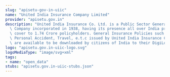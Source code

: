 ```yaml
---
slug: "apisetu-gov-in-uiic"
name: "United India Insurance Company Limited"
provider: "apisetu.gov.in"
description: "United India Insurance Co. Ltd. is a Public Sector General Insurance\
  \ Company incorporated in 1938, having its presence all over India providing risk\
  \ cover to 1.74 Crore policyholders. General Insurance Policies such as Motor, Health,\
  \ Personal Accident, Travel, e.t.c issued by United India Insurance Co. Ltd. (https://uiic.co.in/)\
  \ are available to be downloaded by citizens of India to their DigiLocker account."
logo: "apisetu.gov.in-uiic-logo.svg"
logoMediaType: "image/svg+xml"
tags:
- name: "open_data"
stubs: "apisetu.gov.in-uiic-stubs.json"
---
```

